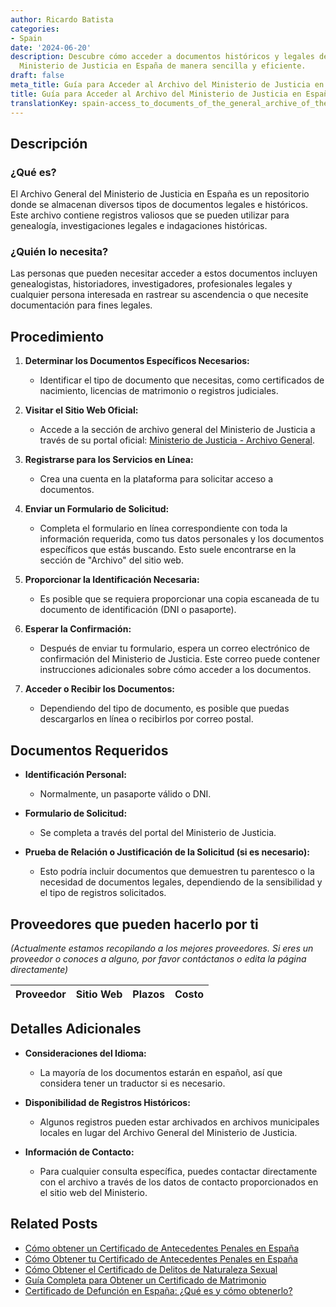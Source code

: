 ```yaml
---
author: Ricardo Batista
categories:
- Spain
date: '2024-06-20'
description: Descubre cómo acceder a documentos históricos y legales del Archivo del
  Ministerio de Justicia en España de manera sencilla y eficiente.
draft: false
meta_title: Guía para Acceder al Archivo del Ministerio de Justicia en España
title: Guía para Acceder al Archivo del Ministerio de Justicia en España
translationKey: spain-access_to_documents_of_the_general_archive_of_the_ministry_of_justice
---
```



## Descripción

### ¿Qué es?
El Archivo General del Ministerio de Justicia en España es un repositorio donde se almacenan diversos tipos de documentos legales e históricos. Este archivo contiene registros valiosos que se pueden utilizar para genealogía, investigaciones legales e indagaciones históricas.

### ¿Quién lo necesita?
Las personas que pueden necesitar acceder a estos documentos incluyen genealogistas, historiadores, investigadores, profesionales legales y cualquier persona interesada en rastrear su ascendencia o que necesite documentación para fines legales.

## Procedimiento
1. **Determinar los Documentos Específicos Necesarios:**
   - Identificar el tipo de documento que necesitas, como certificados de nacimiento, licencias de matrimonio o registros judiciales.

2. **Visitar el Sitio Web Oficial:**
   - Accede a la sección de archivo general del Ministerio de Justicia a través de su portal oficial: [Ministerio de Justicia - Archivo General](https://www.mjusticia.gob.es/es).

3. **Registrarse para los Servicios en Línea:**
   - Crea una cuenta en la plataforma para solicitar acceso a documentos.

4. **Enviar un Formulario de Solicitud:**
   - Completa el formulario en línea correspondiente con toda la información requerida, como tus datos personales y los documentos específicos que estás buscando. Esto suele encontrarse en la sección de "Archivo" del sitio web.

5. **Proporcionar la Identificación Necesaria:**
   - Es posible que se requiera proporcionar una copia escaneada de tu documento de identificación (DNI o pasaporte).

6. **Esperar la Confirmación:**
   - Después de enviar tu formulario, espera un correo electrónico de confirmación del Ministerio de Justicia. Este correo puede contener instrucciones adicionales sobre cómo acceder a los documentos.

7. **Acceder o Recibir los Documentos:**
   - Dependiendo del tipo de documento, es posible que puedas descargarlos en línea o recibirlos por correo postal.

## Documentos Requeridos
- **Identificación Personal:**
  - Normalmente, un pasaporte válido o DNI.

- **Formulario de Solicitud:**
  - Se completa a través del portal del Ministerio de Justicia.

- **Prueba de Relación o Justificación de la Solicitud (si es necesario):**
  - Esto podría incluir documentos que demuestren tu parentesco o la necesidad de documentos legales, dependiendo de la sensibilidad y el tipo de registros solicitados.

## Proveedores que pueden hacerlo por ti
_(Actualmente estamos recopilando a los mejores proveedores. Si eres un proveedor o conoces a alguno, por favor contáctanos o edita la página directamente)_

| Proveedor        |     Sitio Web     |     Plazos    |       Costo      |
| :-------------: | :-------------: |  :-------------: | :-------------: |

## Detalles Adicionales
- **Consideraciones del Idioma:**
  - La mayoría de los documentos estarán en español, así que considera tener un traductor si es necesario.

- **Disponibilidad de Registros Históricos:**
  - Algunos registros pueden estar archivados en archivos municipales locales en lugar del Archivo General del Ministerio de Justicia.

- **Información de Contacto:**
  - Para cualquier consulta específica, puedes contactar directamente con el archivo a través de los datos de contacto proporcionados en el sitio web del Ministerio.

## Related Posts

- [Cómo obtener un Certificado de Antecedentes Penales en España](https://tramitit.com/es/guides/spain/solicitud_de_certificado_de_antecedentes_penales/)
- [Cómo Obtener tu Certificado de Antecedentes Penales en España](https://tramitit.com/es/guides/spain/certificado_de_antecedentes_penales/)
- [Cómo Obtener el Certificado de Delitos de Naturaleza Sexual](https://tramitit.com/es/guides/spain/certificado_de_delitos_de_naturaleza_sexual/)
- [Guía Completa para Obtener un Certificado de Matrimonio](https://tramitit.com/es/guides/spain/certificado_de_matrimonio/)
- [Certificado de Defunción en España: ¿Qué es y cómo obtenerlo?](https://tramitit.com/es/guides/spain/certificado_de_defunci%C3%B3n/)